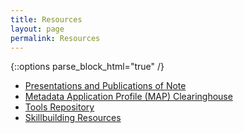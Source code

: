 ```yaml
---
title: Resources
layout: page
permalink: Resources
---
```

{::options parse_block_html="true" /}
<ul>
	<li><a href="/Sandbox/Publications">Presentations and Publications of Note</a></li>
	<li><a href="/Sandbox/MetadataSpecsClearinghouse">Metadata Application Profile (MAP) Clearinghouse</a></li>
	<li><a href="/Sandbox/Tools">Tools Repository</a></li>
	<li><a href="/Sandbox/Skillbuilding">Skillbuilding Resources</a></li>
</ul>
